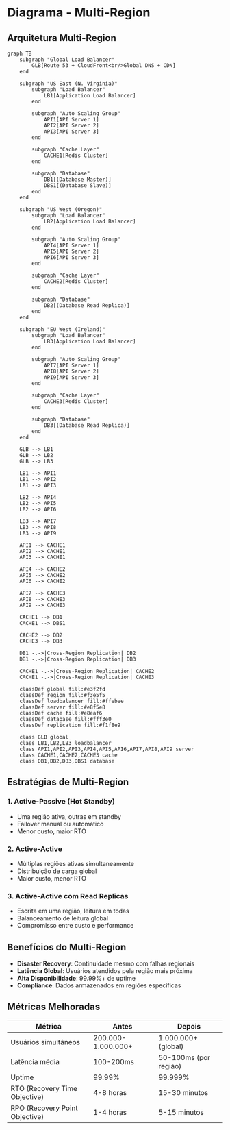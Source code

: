 # Diagrama - Multi-Region

## Arquitetura Multi-Region

```mermaid
graph TB
    subgraph "Global Load Balancer"
        GLB[Route 53 + CloudFront<br/>Global DNS + CDN]
    end
    
    subgraph "US East (N. Virginia)"
        subgraph "Load Balancer"
            LB1[Application Load Balancer]
        end
        
        subgraph "Auto Scaling Group"
            API1[API Server 1]
            API2[API Server 2]
            API3[API Server 3]
        end
        
        subgraph "Cache Layer"
            CACHE1[Redis Cluster]
        end
        
        subgraph "Database"
            DB1[(Database Master)]
            DBS1[(Database Slave)]
        end
    end
    
    subgraph "US West (Oregon)"
        subgraph "Load Balancer"
            LB2[Application Load Balancer]
        end
        
        subgraph "Auto Scaling Group"
            API4[API Server 1]
            API5[API Server 2]
            API6[API Server 3]
        end
        
        subgraph "Cache Layer"
            CACHE2[Redis Cluster]
        end
        
        subgraph "Database"
            DB2[(Database Read Replica)]
        end
    end
    
    subgraph "EU West (Ireland)"
        subgraph "Load Balancer"
            LB3[Application Load Balancer]
        end
        
        subgraph "Auto Scaling Group"
            API7[API Server 1]
            API8[API Server 2]
            API9[API Server 3]
        end
        
        subgraph "Cache Layer"
            CACHE3[Redis Cluster]
        end
        
        subgraph "Database"
            DB3[(Database Read Replica)]
        end
    end
    
    GLB --> LB1
    GLB --> LB2
    GLB --> LB3
    
    LB1 --> API1
    LB1 --> API2
    LB1 --> API3
    
    LB2 --> API4
    LB2 --> API5
    LB2 --> API6
    
    LB3 --> API7
    LB3 --> API8
    LB3 --> API9
    
    API1 --> CACHE1
    API2 --> CACHE1
    API3 --> CACHE1
    
    API4 --> CACHE2
    API5 --> CACHE2
    API6 --> CACHE2
    
    API7 --> CACHE3
    API8 --> CACHE3
    API9 --> CACHE3
    
    CACHE1 --> DB1
    CACHE1 --> DBS1
    
    CACHE2 --> DB2
    CACHE3 --> DB3
    
    DB1 -.->|Cross-Region Replication| DB2
    DB1 -.->|Cross-Region Replication| DB3
    
    CACHE1 -.->|Cross-Region Replication| CACHE2
    CACHE1 -.->|Cross-Region Replication| CACHE3
    
    classDef global fill:#e3f2fd
    classDef region fill:#f3e5f5
    classDef loadbalancer fill:#ffebee
    classDef server fill:#e8f5e8
    classDef cache fill:#e8eaf6
    classDef database fill:#fff3e0
    classDef replication fill:#f1f8e9
    
    class GLB global
    class LB1,LB2,LB3 loadbalancer
    class API1,API2,API3,API4,API5,API6,API7,API8,API9 server
    class CACHE1,CACHE2,CACHE3 cache
    class DB1,DB2,DB3,DBS1 database
```

## Estratégias de Multi-Region

### 1. Active-Passive (Hot Standby)
- Uma região ativa, outras em standby
- Failover manual ou automático
- Menor custo, maior RTO

### 2. Active-Active
- Múltiplas regiões ativas simultaneamente
- Distribuição de carga global
- Maior custo, menor RTO

### 3. Active-Active com Read Replicas
- Escrita em uma região, leitura em todas
- Balanceamento de leitura global
- Compromisso entre custo e performance

## Benefícios do Multi-Region

- **Disaster Recovery**: Continuidade mesmo com falhas regionais
- **Latência Global**: Usuários atendidos pela região mais próxima
- **Alta Disponibilidade**: 99.99%+ de uptime
- **Compliance**: Dados armazenados em regiões específicas

## Métricas Melhoradas

| Métrica | Antes | Depois |
|---------|-------|--------|
| Usuários simultâneos | 200.000-1.000.000+ | 1.000.000+ (global) |
| Latência média | 100-200ms | 50-100ms (por região) |
| Uptime | 99.99% | 99.999% |
| RTO (Recovery Time Objective) | 4-8 horas | 15-30 minutos |
| RPO (Recovery Point Objective) | 1-4 horas | 5-15 minutos |
